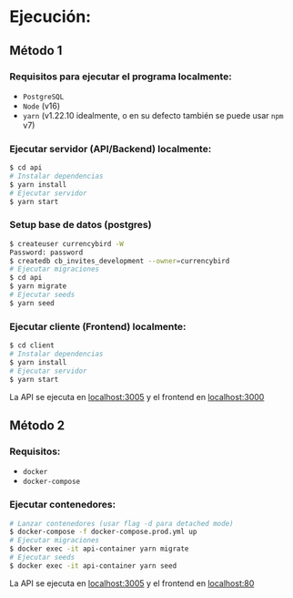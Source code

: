 # Ejecución:

## Método 1

### Requisitos para ejecutar el programa localmente:

- `PostgreSQL`
- `Node` (v16)
- `yarn` (v1.22.10 idealmente, o en su defecto también se puede usar `npm` v7)


### Ejecutar servidor (API/Backend) localmente:

```bash
$ cd api
# Instalar dependencias
$ yarn install
# Ejecutar servidor
$ yarn start
```

### Setup base de datos (postgres)

```bash
$ createuser currencybird -W
Password: password
$ createdb cb_invites_development --owner=currencybird
# Ejecutar migraciones
$ cd api
$ yarn migrate
# Ejecutar seeds
$ yarn seed
```

### Ejecutar cliente (Frontend) localmente:

```bash
$ cd client
# Instalar dependencias
$ yarn install
# Ejecutar servidor
$ yarn start
```

La API se ejecuta en [localhost:3005](http://localhost:3005) y el frontend en [localhost:3000](http://localhost:3000)

## Método 2

### Requisitos:

- `docker`
- `docker-compose`

### Ejecutar contenedores:

```bash
# Lanzar contenedores (usar flag -d para detached mode)
$ docker-compose -f docker-compose.prod.yml up
# Ejecutar migraciones
$ docker exec -it api-container yarn migrate
# Ejecutar seeds
$ docker exec -it api-container yarn seed
```

La API se ejecuta en [localhost:3005](http://localhost:3005) y el frontend en [localhost:80](http://localhost:80)
